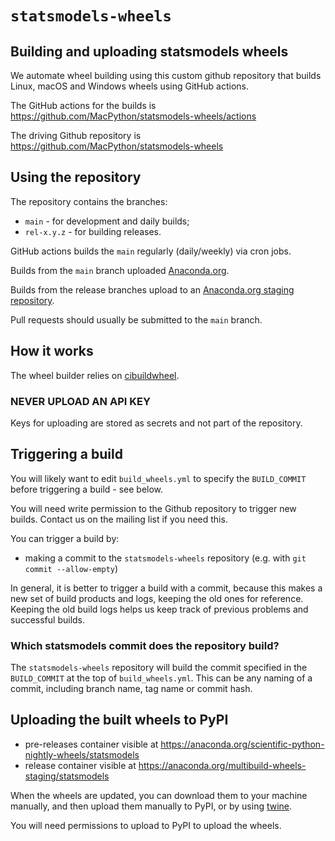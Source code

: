 # `statsmodels-wheels`

## Building and uploading statsmodels wheels

We automate wheel building using this custom github repository that
builds Linux, macOS and Windows wheels using GitHub actions.

The GitHub actions for the builds is
<https://github.com/MacPython/statsmodels-wheels/actions>

The driving Github repository is
<https://github.com/MacPython/statsmodels-wheels>

## Using the repository

The repository contains the branches:

- `main` - for development and daily builds;
- `rel-x.y.z` - for building releases.

GitHub actions builds the `main` regularly (daily/weekly) via cron jobs.

Builds from the `main` branch uploaded [Anaconda.org](https://anaconda.org/scientific-python-nightly-wheels/statsmodels).

Builds from the release branches upload to an
[Anaconda.org staging repository](https://anaconda.org/multibuild-wheels-staging/statsmodels).

Pull requests should usually be submitted to the `main` branch.

## How it works

The wheel builder relies on [cibuildwheel](https://github.com/pypa/cibuildwheel).

### NEVER UPLOAD AN API KEY

Keys for uploading are stored as secrets and not part of the repository.

## Triggering a build

You will likely want to edit `build_wheels.yml` to specify the `BUILD_COMMIT`
before triggering a build - see below.

You will need write permission to the Github repository to trigger new
builds. Contact us on the mailing list if you need this.

You can trigger a build by:

- making a commit to the `statsmodels-wheels` repository (e.g. with
  `git commit --allow-empty`)

In general, it is better to trigger a build with a commit, because this
makes a new set of build products and logs, keeping the old ones for
reference. Keeping the old build logs helps us keep track of previous
problems and successful builds.

### Which statsmodels commit does the repository build?

The `statsmodels-wheels` repository will build the commit specified in
the `BUILD_COMMIT` at the top of `build_wheels.yml`. This can be any naming
of a commit, including branch name, tag name or commit hash.

## Uploading the built wheels to PyPI

- pre-releases container visible at
  <https://anaconda.org/scientific-python-nightly-wheels/statsmodels>
- release container visible at
  <https://anaconda.org/multibuild-wheels-staging/statsmodels>

When the wheels are updated, you can download them to your machine
manually, and then upload them manually to PyPI, or by using
[twine](https://pypi.python.org/pypi/twine).

You will need permissions to upload to PyPI to upload the wheels.
